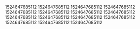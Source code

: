 1524647685112
1524647685112
1524647685112
1524647685112
1524647685112
1524647685112
1524647685112
1524647685112
1524647685112
1524647685112
1524647685112
1524647685112
1524647685112
1524647685112
1524647685112